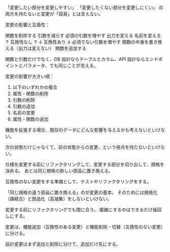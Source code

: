 「変更したい部分を変更しやすい」
「変更したくない部分を変更しにくい」
の両方を持たないと変更が「容易」とは言えない。

変更の影響と互換性：

関数を削除する
引数を減らす
必須の引数を増やす
出力を変える
名前を変える
↑ 互換性なし ↑
↓ 互換性あり ↓
必須でない引数を増やす
関数の中身を書き換える（出力は変えない）
関数を追加する

関数と引数だけでなく、DB 設計ならテーブルとカラム、API 設計ならエンドポイントとパラメータ、でも同じことが言える。

変更の影響が大きい順：

1. 以下のいずれかの複合
2. 属性・関数の削除
3. 引数の削除
4. 引数の追加
5. 名前の変更
6. 属性・関数の追加

機能を拡張する場合、既存のデータにどんな影響を与えるかも考えないといけない。

次の状態だけじゃなくて、前の状態からの変更、という視点を持たないといけない。

仕様を変更する前にリファクタリングして、変更する部分を切り出して、規格を決める。
あとは同じ規格の新しい部品に置き換える。

互換性のない変更をする準備として、テストやリファクタリングをする。

「同じ規格の違う部品に置き換える」のが変更の基本。
そのためには規格化（疎結合）と部品化（高凝集）をしないといけない。

変更する前にリファクタリングでも間に合う。
複雑にするのはできるだけ後回しにする。

変更は、機能追加（互換性のある変更）と機能削除・切替（互換性のない変更）に分ける。

設計変更はまず追加と削除に分けて、追加だけ先にする。
